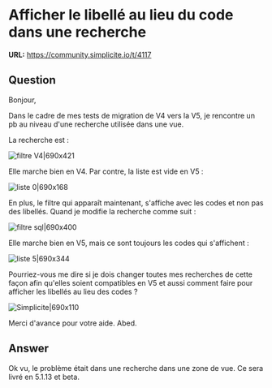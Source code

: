 # Afficher le libellé au lieu du code dans une recherche

**URL:** https://community.simplicite.io/t/4117

## Question
Bonjour,

Dans le cadre de mes tests de migration de V4 vers la V5, je rencontre un pb au niveau d'une recherche utilisée dans une vue.

La recherche est :

![filtre V4|690x421](upload://4lOSjG9qC0a8KtqsXvIMjmzM1kX.png)

Elle marche bien en V4. Par contre, la liste est vide en V5 :

![liste 0|690x168](upload://mPIBfSA6j6lkey2A1FjRAp2NoE9.png)

En plus, le filtre qui apparaît maintenant, s'affiche avec les codes et non pas des libellés.
Quand je modifie la recherche comme suit :

![filtre sql|690x400](upload://xxkn9RzCdk3nLNFz9IK5WpGXMyX.png)
 
Elle marche bien en V5, mais ce sont toujours les codes qui s'affichent :

![liste 5|690x344](upload://30CWj0eliN6suAAFj6ezTl6qZFx.png)


Pourriez-vous me dire si je dois changer toutes mes recherches de cette façon afin qu'elles soient compatibles en V5 et aussi comment faire pour afficher les libellés au lieu des codes ?

![Simplicite|690x110](upload://zD2wDiwzrSpuViEkKcXv8H7NRoU.png)

Merci d'avance pour votre aide.
Abed.

## Answer
Ok vu, le problème était dans une recherche dans une zone de vue.
Ce sera livré en 5.1.13 et beta.
